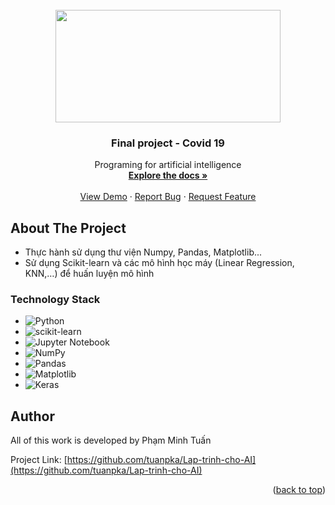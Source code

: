 <!--
*** Thanks for checking out our project. 
*** This README file is created by Pham Minh Tuan, member of the project.
*** Don't forget to give the project a star!
-->


<!-- PROJECT LOGO -->
<br />
<div align="center">
  
<img src="https://i.imgur.com/uVKXQUf.png" width="360" height="180">    

  </a>

<h3 align="center"> Final project - Covid 19</h3>

  <p align="center">
    Programing for artificial intelligence
    <br />
    <a href=" https://github.com/tuanpka/Project-Covid19"><strong>Explore the docs »</strong></a> 
    <br />
    <br />
    <a href="https://github.com/tuanpka/Project-Covid19">View Demo</a>
    ·
    <a href="https://github.com/tuanpka/Project-Covid19/issues">Report Bug</a>
    ·
    <a href="https://github.com/tuanpka/Project-Covid19/issues">Request Feature</a>
  </p>
</div>



<!-- ABOUT THE PROJECT -->
## About The Project



* Thực hành sử dụng thư viện Numpy, Pandas, Matplotlib...
* Sử dụng Scikit-learn và các mô hình học máy (Linear Regression, KNN,…) để huấn luyện mô hình



### Technology Stack

*  ![Python](https://img.shields.io/badge/python-3670A0?style=for-the-badge&logo=python&logoColor=ffdd54)
*  ![scikit-learn](https://img.shields.io/badge/scikit--learn-%23F7931E.svg?style=for-the-badge&logo=scikit-learn&logoColor=white)
*  ![Jupyter Notebook](https://img.shields.io/badge/jupyter-%23FA0F00.svg?style=for-the-badge&logo=jupyter&logoColor=white)
*  ![NumPy](https://img.shields.io/badge/numpy-%23013243.svg?style=for-the-badge&logo=numpy&logoColor=white)
*  ![Pandas](https://img.shields.io/badge/pandas-%23150458.svg?style=for-the-badge&logo=pandas&logoColor=white)
*  ![Matplotlib](https://img.shields.io/badge/Matplotlib-%23ffffff.svg?style=for-the-badge&logo=Matplotlib&logoColor=black)
*  ![Keras](https://img.shields.io/badge/Keras-%23D00000.svg?style=for-the-badge&logo=Keras&logoColor=white)


 
<!-- AUTHOR -->
## Author
All of this work is developed by Phạm Minh Tuấn

Project Link:
[https://github.com/tuanpka/Lap-trinh-cho-AI](https://github.com/tuanpka/Lap-trinh-cho-AI)

<p align="right">(<a href="#readme-top">back to top</a>)</p>
